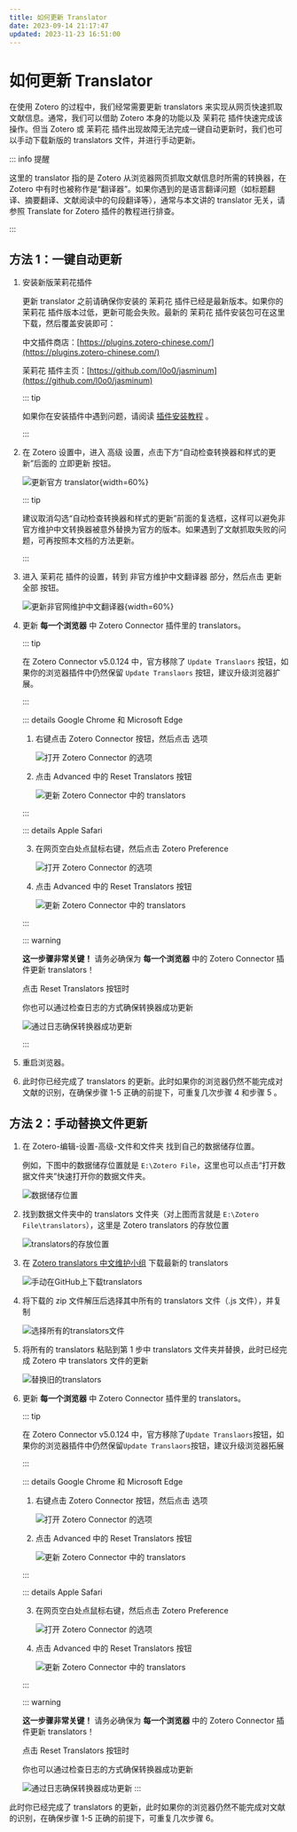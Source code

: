 ```yaml
---
title: 如何更新 Translator
date: 2023-09-14 21:17:47
updated: 2023-11-23 16:51:00
---
```


# 如何更新 Translator

在使用 Zotero 的过程中，我们经常需要更新 translators 来实现从网页快速抓取文献信息。通常，我们可以借助 Zotero 本身的功能以及 茉莉花 插件快速完成该操作。但当 Zotero 或 茉莉花 插件出现故障无法完成一键自动更新时，我们也可以手动下载新版的 translators 文件，并进行手动更新。

::: info 提醒

这里的 translator 指的是 Zotero 从浏览器网页抓取文献信息时所需的转换器，在 Zotero 中有时也被称作是“翻译器”。如果你遇到的是语言翻译问题（如标题翻译、摘要翻译、文献阅读中的句段翻译等），通常与本文讲的 translator 无关，请参照 Translate for Zotero 插件的教程进行排查。

:::

## 方法 1：一键自动更新

1. 安装新版茉莉花插件

   更新 translator 之前请确保你安装的 茉莉花 插件已经是最新版本。如果你的 茉莉花 插件版本过低，更新可能会失败。最新的 茉莉花 插件安装包可在这里下载，然后覆盖安装即可：

   中文插件商店：[https://plugins.zotero-chinese.com/](https://plugins.zotero-chinese.com/)

   茉莉花 插件主页：[https://github.com/l0o0/jasminum](https://github.com/l0o0/jasminum)

   ::: tip

   如果你在安装插件中遇到问题，请阅读 [插件安装教程](../plugins/about-plugin.md) 。

   :::

2. 在 Zotero 设置中，进入 高级 设置，点击下方“自动检查转换器和样式的更新”后面的 立即更新 按钮。

   ![更新官方 translator](../../assets/images/image-update-official-translators.jpg){width=60%}

   ::: tip

   建议取消勾选“自动检查转换器和样式的更新”前面的复选框，这样可以避免非官方维护中文转换器被意外替换为官方的版本。如果遇到了文献抓取失败的问题，可再按照本文档的方法更新。

   :::

3. 进入 茉莉花 插件的设置，转到 非官方维护中文翻译器 部分，然后点击 更新全部 按钮。

   ![更新非官网维护中文翻译器](../../assets/images/image-update-unofficial-translators.jpg){width=60%}

4. 更新 **每一个浏览器** 中 Zotero Connector 插件里的 translators。

   ::: tip

   在 Zotero Connector v5.0.124 中，官方移除了 `Update Translaors` 按钮，如果你的浏览器插件中仍然保留 `Update Translaors` 按钮，建议升级浏览器扩展。

   :::

   ::: details Google Chrome 和 Microsoft Edge

   1. 右键点击 Zotero Connector 按钮，然后点击 选项

      ![打开 Zotero Connector 的选项](../../assets/images/image-update-translator-chrome-1.jpg)

   2. 点击 Advanced 中的 Reset Translators 按钮

      ![更新 Zotero Connector 中的 translators](../../assets/images/image-update-translator-ResetTranslators.jpg)

   :::

   ::: details Apple Safari

   3. 在网页空白处点鼠标右键，然后点击 Zotero Preference

      ![打开 Zotero Connector 的选项](../../assets/images/image-update-translator-safari-1.jpg)

   4. 点击 Advanced 中的 Reset Translators 按钮

      ![更新 Zotero Connector 中的 translators](../../assets/images/image-update-translator-ResetTranslators.jpg)

   :::

   ::: warning

   **这一步骤非常关键！** 请务必确保为 **每一个浏览器** 中的 Zotero Connector 插件更新 translators！

   点击 Reset Translators 按钮时

   你也可以通过检查日志的方式确保转换器成功更新

   ![通过日志确保转换器成功更新](../../assets/images/image-update-translator-如何确保更新成功.jpg)

   :::

5. 重启浏览器。

6. 此时你已经完成了 translators 的更新。此时如果你的浏览器仍然不能完成对文献的识别，在确保步骤 1-5 正确的前提下，可重复几次步骤 4 和步骤 5 。

## 方法 2：手动替换文件更新

1. 在 Zotero-编辑-设置-高级-文件和文件夹 找到自己的数据储存位置。

   例如，下图中的数据储存位置就是 `E:\Zotero File`，这里也可以点击“打开数据文件夹”快速打开你的数据文件夹。

   ![数据储存位置](../../assets/images/image-zotero-数据储存位置.png)

2. 找到数据文件夹中的 translators 文件夹（对上图而言就是 `E:\Zotero File\translators`），这里是 Zotero translators 的存放位置

   ![translators的存放位置](../../assets/images/image-数据储存位置translators文件夹.png)

3. 在 [Zotero translators 中文维护小组](https://github.com/l0o0/translators_CN) 下载最新的 translators

   ![手动在GitHub上下载translators](../../assets/images/image-手动在github下载translators.png)

4. 将下载的 zip 文件解压后选择其中所有的 translators 文件（.js 文件），并复制

   ![选择所有的translators文件](../../assets/images/image-translators文件.png)

5. 将所有的 translators 粘贴到第 1 步中 translators 文件夹并替换，此时已经完成 Zotero 中 translators 文件的更新

   ![替换旧的translators](../../assets/images/image-手动更新translators.png)

6. 更新 **每一个浏览器** 中 Zotero Connector 插件里的 translators。

   ::: tip

   在 Zotero Connector v5.0.124 中，官方移除了`Update Translaors`按钮，如果你的浏览器插件中仍然保留`Update Translaors`按钮，建议升级浏览器拓展

   :::

   ::: details Google Chrome 和 Microsoft Edge

   1. 右键点击 Zotero Connector 按钮，然后点击 选项

      ![打开 Zotero Connector 的选项](../../assets/images/image-update-translator-chrome-1.jpg)

   2. 点击 Advanced 中的 Reset Translators 按钮

      ![更新 Zotero Connector 中的 translators](../../assets/images/image-update-translator-ResetTranslators.jpg)

   :::

   ::: details Apple Safari

   3. 在网页空白处点鼠标右键，然后点击 Zotero Preference

      ![打开 Zotero Connector 的选项](../../assets/images/image-update-translator-safari-1.jpg)

   4. 点击 Advanced 中的 Reset Translators 按钮

      ![更新 Zotero Connector 中的 translators](../../assets/images/image-update-translator-ResetTranslators.jpg)

   :::

   ::: warning

   **这一步骤非常关键！** 请务必确保为 **每一个浏览器** 中的 Zotero Connector 插件更新 translators！

   点击 Reset Translators 按钮时

   你也可以通过检查日志的方式确保转换器成功更新

   ![通过日志确保转换器成功更新](../../assets/images/image-update-translator-如何确保更新成功.jpg)
   :::

此时你已经完成了 translators 的更新，此时如果你的浏览器仍然不能完成对文献的识别，在确保步骤 1-5 正确的前提下，可重复几次步骤 6。
